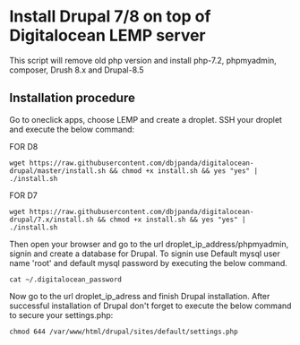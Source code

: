# Install Drupal 7/8 on top of Digitalocean LEMP server
This script will remove old php version and install php-7.2, phpmyadmin, composer, Drush 8.x and Drupal-8.5
 

Installation procedure
----------------------
Go to oneclick apps, choose LEMP and create a droplet. SSH your droplet and execute the below command: 

FOR D8
```
wget https://raw.githubusercontent.com/dbjpanda/digitalocean-drupal/master/install.sh && chmod +x install.sh && yes "yes" |  ./install.sh
```
FOR D7
```
wget https://raw.githubusercontent.com/dbjpanda/digitalocean-drupal/7.x/install.sh && chmod +x install.sh && yes "yes" |  ./install.sh
```

Then open your browser and go to the url droplet_ip_address/phpmyadmin, signin and create a database for Drupal. To signin use Default mysql user name 'root' and default mysql password by executing the below command. 
```
cat ~/.digitalocean_password
```

Now go to the url droplet_ip_adress and finish Drupal installation. After successful installation of Drupal don't forget to execute the below command to secure your settings.php: 
```
chmod 644 /var/www/html/drupal/sites/default/settings.php
```
